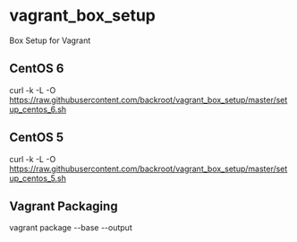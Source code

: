 # vagrant_box_setup
Box Setup for Vagrant

## CentOS 6
curl -k -L -O https://raw.githubusercontent.com/backroot/vagrant_box_setup/master/setup_centos_6.sh

## CentOS 5
curl -k -L -O https://raw.githubusercontent.com/backroot/vagrant_box_setup/master/setup_centos_5.sh

## Vagrant Packaging
vagrant package --base <VirtualMachine Name> --output <BoxFileName>

